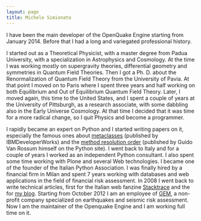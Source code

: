 ```yaml
---
layout: page
title: Michele Simionato
---
```


I have been the main developer of the OpenQuake Engine starting from
January 2014. Before that I had a long and variegated professional history.

I started out as a Theoretical Physicist, with a master degree from
Padua University, with a specialization in Astrophysics and
Cosmology. At the time I was working mostly on supergravity theories,
differential geometry and symmetries in Quantum Field Theories. Then I
got a Ph. D. about the Renormalization of Quantum Field Theory from
the University of Pavia. At that point I moved on to Paris where I
spent three years and half working on both Equilibrium and Out of
Equilibrium Quantum Field Theory. Later, I moved again, this time to
the United States, and I spent a couple of years at the University of
Pittsburgh, as a research associate, with some dabbling also in the
Early Universe Cosmology. At that time I decided that it was time for
a more radical change, so I quit Physics and become a programmer.

I rapidly became an expert on Python and I started writing papers on
it, especially the famous ones about [metaclasses](http://www.ibm.com/developerworks/linux/library/l-pymeta/index.html) (published by
IBMDeveloperWorks) and the [method resolution order](https://www.python.org/download/releases/2.3/mro/) (published by Guido Van
Rossum himself on the Python site). I went back to Italy and for a
couple of years I worked as an independent Python consultant. I also
spent some time working with Plone and several Web technologies.  I
became one of the founder of the Italian Python Association.  I was
finally hired by a financial firm in Milan and spent 7 years working
with databases and web applications in the field of financial risk
assessment. In 2008 I went back to write technical articles, first for
the Italian web fanzine [Stacktrace](http://stacktrace.it) and the for [my
blog](www.artima.com/weblogs/index.jsp?blogger=micheles).  Starting from
October 2012 I am an employee of [GEM](www.globalquakemodel.org/), a non-profit company
specialized on earthquakes and seismic risk assessment. Now I am the
maintainer of the Openquake Engine and I am working full time on it.

